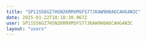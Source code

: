```yaml
---
title: "SP11S56GZ7HSN2KRMXMSFS77JKAW9H8A6CAHG4N3C"
date: 2025-01-22T18:10:30.967Z
user: SP11S56GZ7HSN2KRMXMSFS77JKAW9H8A6CAHG4N3C
layout: "users"
---
```

    